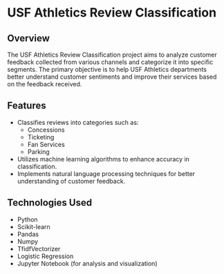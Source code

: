 # USF Athletics Review Classification

## Overview

The USF Athletics Review Classification project aims to analyze customer feedback collected from various channels and categorize it into specific segments. The primary objective is to help USF Athletics departments better understand customer sentiments and improve their services based on the feedback received.

## Features

- Classifies reviews into categories such as:
  - Concessions
  - Ticketing
  - Fan Services
  - Parking
- Utilizes machine learning algorithms to enhance accuracy in classification.
- Implements natural language processing techniques for better understanding of customer feedback.

## Technologies Used

- Python
- Scikit-learn
- Pandas
- Numpy
- TfidfVectorizer
- Logistic Regression
- Jupyter Notebook (for analysis and visualization)

